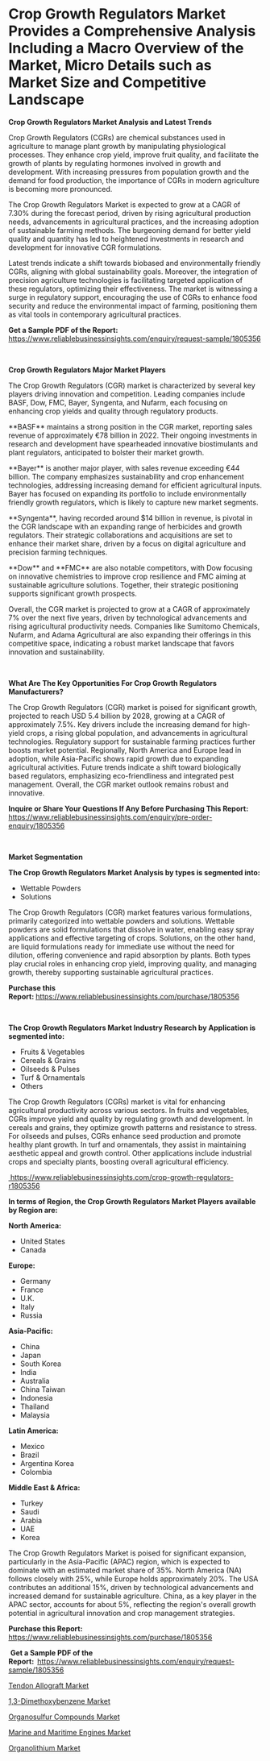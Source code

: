 <p><h1>Crop Growth Regulators Market Provides a Comprehensive Analysis Including a Macro Overview of the Market, Micro Details such as Market Size and Competitive Landscape</h1></p><p><strong>Crop Growth Regulators Market Analysis and Latest Trends</strong></p>
<p><p>Crop Growth Regulators (CGRs) are chemical substances used in agriculture to manage plant growth by manipulating physiological processes. They enhance crop yield, improve fruit quality, and facilitate the growth of plants by regulating hormones involved in growth and development. With increasing pressures from population growth and the demand for food production, the importance of CGRs in modern agriculture is becoming more pronounced.</p><p>The Crop Growth Regulators Market is expected to grow at a CAGR of 7.30% during the forecast period, driven by rising agricultural production needs, advancements in agricultural practices, and the increasing adoption of sustainable farming methods. The burgeoning demand for better yield quality and quantity has led to heightened investments in research and development for innovative CGR formulations.</p><p>Latest trends indicate a shift towards biobased and environmentally friendly CGRs, aligning with global sustainability goals. Moreover, the integration of precision agriculture technologies is facilitating targeted application of these regulators, optimizing their effectiveness. The market is witnessing a surge in regulatory support, encouraging the use of CGRs to enhance food security and reduce the environmental impact of farming, positioning them as vital tools in contemporary agricultural practices.</p></p>
<p><strong>Get a Sample PDF of the Report:&nbsp;</strong> <a href="https://www.reliablebusinessinsights.com/enquiry/request-sample/1805356?utm_campaign=39&utm_medium=2&utm_source=Github&utm_content=ia&utm_term=07112024&utm_id=crop-growth-regulators">https://www.reliablebusinessinsights.com/enquiry/request-sample/1805356</a></p>
<p>&nbsp;</p>
<p><strong>Crop Growth Regulators Major Market Players</strong></p>
<p><p>The Crop Growth Regulators (CGR) market is characterized by several key players driving innovation and competition. Leading companies include BASF, Dow, FMC, Bayer, Syngenta, and Nufarm, each focusing on enhancing crop yields and quality through regulatory products.</p><p>**BASF** maintains a strong position in the CGR market, reporting sales revenue of approximately €78 billion in 2022. Their ongoing investments in research and development have spearheaded innovative biostimulants and plant regulators, anticipated to bolster their market growth.</p><p>**Bayer** is another major player, with sales revenue exceeding €44 billion. The company emphasizes sustainability and crop enhancement technologies, addressing increasing demand for efficient agricultural inputs. Bayer has focused on expanding its portfolio to include environmentally friendly growth regulators, which is likely to capture new market segments.</p><p>**Syngenta**, having recorded around $14 billion in revenue, is pivotal in the CGR landscape with an expanding range of herbicides and growth regulators. Their strategic collaborations and acquisitions are set to enhance their market share, driven by a focus on digital agriculture and precision farming techniques.</p><p>**Dow** and **FMC** are also notable competitors, with Dow focusing on innovative chemistries to improve crop resilience and FMC aiming at sustainable agriculture solutions. Together, their strategic positioning supports significant growth prospects.</p><p>Overall, the CGR market is projected to grow at a CAGR of approximately 7% over the next five years, driven by technological advancements and rising agricultural productivity needs. Companies like Sumitomo Chemicals, Nufarm, and Adama Agricultural are also expanding their offerings in this competitive space, indicating a robust market landscape that favors innovation and sustainability.</p></p>
<p>&nbsp;</p>
<p><strong>What Are The Key Opportunities For Crop Growth Regulators Manufacturers?</strong></p>
<p><p>The Crop Growth Regulators (CGR) market is poised for significant growth, projected to reach USD 5.4 billion by 2028, growing at a CAGR of approximately 7.5%. Key drivers include the increasing demand for high-yield crops, a rising global population, and advancements in agricultural technologies. Regulatory support for sustainable farming practices further boosts market potential. Regionally, North America and Europe lead in adoption, while Asia-Pacific shows rapid growth due to expanding agricultural activities. Future trends indicate a shift toward biologically based regulators, emphasizing eco-friendliness and integrated pest management. Overall, the CGR market outlook remains robust and innovative.</p></p>
<p><strong>Inquire or Share Your Questions If Any Before Purchasing This Report:</strong> <a href="https://www.reliablebusinessinsights.com/enquiry/pre-order-enquiry/1805356?utm_campaign=39&utm_medium=2&utm_source=Github&utm_content=ia&utm_term=07112024&utm_id=crop-growth-regulators">https://www.reliablebusinessinsights.com/enquiry/pre-order-enquiry/1805356</a></p>
<p>&nbsp;</p>
<p><strong>Market Segmentation</strong></p>
<p><strong>The Crop Growth Regulators Market Analysis by types is segmented into:</strong></p>
<p><ul><li>Wettable Powders</li><li>Solutions</li></ul></p>
<p><p>The Crop Growth Regulators (CGR) market features various formulations, primarily categorized into wettable powders and solutions. Wettable powders are solid formulations that dissolve in water, enabling easy spray applications and effective targeting of crops. Solutions, on the other hand, are liquid formulations ready for immediate use without the need for dilution, offering convenience and rapid absorption by plants. Both types play crucial roles in enhancing crop yield, improving quality, and managing growth, thereby supporting sustainable agricultural practices.</p></p>
<p><strong>Purchase this Report:&nbsp;</strong><a href="https://www.reliablebusinessinsights.com/purchase/1805356?utm_campaign=39&utm_medium=2&utm_source=Github&utm_content=ia&utm_term=07112024&utm_id=crop-growth-regulators">https://www.reliablebusinessinsights.com/purchase/1805356</a></p>
<p>&nbsp;</p>
<p><strong>The Crop Growth Regulators Market Industry Research by Application is segmented into:</strong></p>
<p><ul><li>Fruits & Vegetables</li><li>Cereals & Grains</li><li>Oilseeds & Pulses</li><li>Turf & Ornamentals</li><li>Others</li></ul></p>
<p><p>The Crop Growth Regulators (CGRs) market is vital for enhancing agricultural productivity across various sectors. In fruits and vegetables, CGRs improve yield and quality by regulating growth and development. In cereals and grains, they optimize growth patterns and resistance to stress. For oilseeds and pulses, CGRs enhance seed production and promote healthy plant growth. In turf and ornamentals, they assist in maintaining aesthetic appeal and growth control. Other applications include industrial crops and specialty plants, boosting overall agricultural efficiency.</p></p>
<p><a href="https://www.reliablebusinessinsights.com/crop-growth-regulators-r1805356?utm_campaign=39&utm_medium=2&utm_source=Github&utm_content=ia&utm_term=07112024&utm_id=crop-growth-regulators">&nbsp;https://www.reliablebusinessinsights.com/crop-growth-regulators-r1805356</a></p>
<p><strong>In terms of Region, the Crop Growth Regulators Market Players available by Region are:</strong></p>
<p>
    <p> <strong> North America: </strong>
        <ul>
            <li>United States</li>
            <li>Canada</li>
        </ul>
        </p> 
    <p> <strong> Europe: </strong>
        <ul>
            <li>Germany</li>
            <li>France</li>
            <li>U.K.</li>
            <li>Italy</li>
            <li>Russia</li>
        </ul>
        </p> 
    <p> <strong> Asia-Pacific: </strong>
        <ul>
            <li>China</li>
            <li>Japan</li>
            <li>South Korea</li>
            <li>India</li>
            <li>Australia</li>
            <li>China Taiwan</li>
            <li>Indonesia</li>
            <li>Thailand</li>
            <li>Malaysia</li>
        </ul>
        </p> 
    <p> <strong> Latin America: </strong>
        <ul>
            <li>Mexico</li>
            <li>Brazil</li>
            <li>Argentina Korea</li>
            <li>Colombia</li>
        </ul>
        </p> 
    <p> <strong> Middle East & Africa: </strong>
        <ul>
            <li>Turkey</li>
            <li>Saudi</li>
            <li>Arabia</li>
            <li>UAE</li>
            <li>Korea</li>
        </ul>
    </p>
    </p>
<p><p>The Crop Growth Regulators Market is poised for significant expansion, particularly in the Asia-Pacific (APAC) region, which is expected to dominate with an estimated market share of 35%. North America (NA) follows closely with 25%, while Europe holds approximately 20%. The USA contributes an additional 15%, driven by technological advancements and increased demand for sustainable agriculture. China, as a key player in the APAC sector, accounts for about 5%, reflecting the region's overall growth potential in agricultural innovation and crop management strategies.</p></p>
<p><strong>Purchase this Report: </strong><a href="https://www.reliablebusinessinsights.com/purchase/1805356?utm_campaign=39&utm_medium=2&utm_source=Github&utm_content=ia&utm_term=07112024&utm_id=crop-growth-regulators">https://www.reliablebusinessinsights.com/purchase/1805356</a></p>
<p>&nbsp;<strong>Get a Sample PDF of the Report:&nbsp;&nbsp;</strong><a href="https://www.reliablebusinessinsights.com/enquiry/request-sample/1805356?utm_campaign=39&utm_medium=2&utm_source=Github&utm_content=ia&utm_term=07112024&utm_id=crop-growth-regulators">https://www.reliablebusinessinsights.com/enquiry/request-sample/1805356</a></p>
<p><strong></strong></p>
<p><p><a href="https://issuu.com/reportprime-2/docs/tendon-allograft-market-size-2030.p_f0c01f64a43067?utm_campaign=39&utm_medium=2&utm_source=Github&utm_content=ia&utm_term=07112024&utm_id=crop-growth-regulators">Tendon Allograft Market</a></p><p><a href="https://www.linkedin.com/pulse/navigating-global-13-dimethoxybenzene-market-landscape-g4jgf?utm_campaign=39&utm_medium=2&utm_source=Github&utm_content=ia&utm_term=07112024&utm_id=crop-growth-regulators">1,3-Dimethoxybenzene Market</a></p><p><a href="https://github.com/bramarquesw0f/Market-Research-Report-List-1/blob/main/organosulfur-compounds-market.md?utm_campaign=39&utm_medium=2&utm_source=Github&utm_content=ia&utm_term=07112024&utm_id=crop-growth-regulators">Organosulfur Compounds Market</a></p><p><a href="https://www.linkedin.com/pulse/surfing-marine-maritime-engines-wave-riding-market-h7b5f?utm_campaign=39&utm_medium=2&utm_source=Github&utm_content=ia&utm_term=07112024&utm_id=crop-growth-regulators">Marine and Maritime Engines Market</a></p><p><a href="https://github.com/tomasa8xtkvotaw/Market-Research-Report-List-1/blob/main/organolithium-market.md?utm_campaign=39&utm_medium=2&utm_source=Github&utm_content=ia&utm_term=07112024&utm_id=crop-growth-regulators">Organolithium Market</a></p></p>